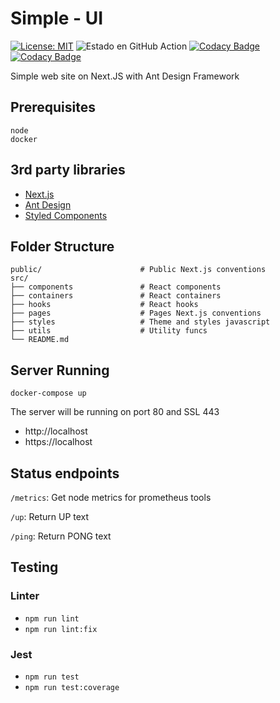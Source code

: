 # Simple - UI
[![License: MIT](https://img.shields.io/badge/License-MIT-yellow.svg)](https://opensource.org/licenses/MIT)
![Estado en GitHub Action](https://github.com/psbarrales/simple-ui/actions/workflows/ui.yml/badge.svg)
[![Codacy Badge](https://app.codacy.com/project/badge/Grade/5077d23911514ce2ba27625fcd4c2aec)](https://www.codacy.com/gh/psbarrales/simple-ui/dashboard?utm_source=github.com&amp;utm_medium=referral&amp;utm_content=psbarrales/simple-ui&amp;utm_campaign=Badge_Grade)
[![Codacy Badge](https://app.codacy.com/project/badge/Coverage/5077d23911514ce2ba27625fcd4c2aec)](https://www.codacy.com/gh/psbarrales/simple-ui/dashboard?utm_source=github.com&utm_medium=referral&utm_content=psbarrales/simple-ui&utm_campaign=Badge_Coverage)

Simple web site on Next.JS with Ant Design Framework
## Prerequisites
```
node
docker
```

## 3rd party libraries
* [Next.js](https://nextjs.org/)
* [Ant Design](https://ant.design/)
* [Styled Components](https://styled-components.com/)
## Folder Structure

    public/                      # Public Next.js conventions
    src/
    ├── components               # React components
    ├── containers               # React containers
    ├── hooks                    # React hooks
    ├── pages                    # Pages Next.js conventions
    ├── styles                   # Theme and styles javascript
    ├── utils                    # Utility funcs
    └── README.md

## Server Running
```
docker-compose up
```
The server will be running on port 80 and SSL 443
* http://localhost
* https://localhost

## Status endpoints
`/metrics`: Get node metrics for prometheus tools

`/up`: Return UP text

`/ping`: Return PONG text

## Testing
### Linter
* `npm run lint`
* `npm run lint:fix`
### Jest
* `npm run test`
* `npm run test:coverage`
